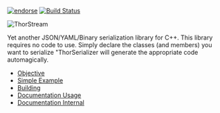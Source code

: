 [![endorse](http://api.coderwall.com/lokiastari/endorsecount.png)](http://coderwall.com/lokiastari)
[![Build Status](https://travis-ci.org/Loki-Astari/ThorsSerializer.svg?branch=master)](https://travis-ci.org/Loki-Astari/ThorsSerializer)

![ThorStream](https://raw.github.com/Loki-Astari/ThorsSerializer/ReWriteDocumentation/img/stream.jpg)

Yet another JSON/YAML/Binary serialization library for C++. This library requires no code to use. Simply declare the classes (and members) you want to serialize "ThorSerializer will generate the appropriate code automagically.

* [Objective](doc/objective.md)
* [Simple Example](doc/example.md)
* [Building](doc/building.md)
* [Documentation Usage](doc/usage.md)
* [Documentation Internal](doc/internal.md)

